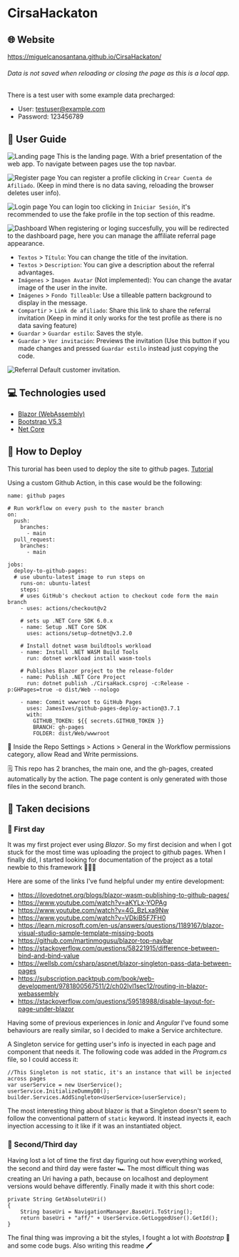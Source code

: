 # CirsaHackaton

## 🌐 Website
https://miguelcanosantana.github.io/CirsaHackaton/

###### Data is not saved when reloading or closing the page as this is a local app.
There is a test user with some example data precharged:
- User: testuser@example.com
- Password: 123456789

## 📒 User Guide
![Landing page](./wwwroot/Images/001.png)
This is the landing page. With a brief presentation of the web app. To navigate between pages use the top navbar.

![Register page](./wwwroot/Images/002.png)
You can register a profile clicking in `Crear Cuenta de Afiliado`. (Keep in mind there is no data saving, reloading the browser deletes user info).

![Login page](./wwwroot/Images/003.png)
You can login too clicking in `Iniciar Sesión`, it's recommended to use the fake profile in the top section of this readme.

![Dashboard](./wwwroot/Images/004.png)
When registering or loging succesfully, you will be redirected to the dashboard page, here you can manage the affiliate referral page appearance.

- `Textos` > `Título`: You can change the title of the invitation.
- `Textos` > `Description`: You can give a description about the referral advantages.
- `Imágenes` > `Imagen Avatar` (Not implemented): You can change the avatar image of the user in the invite.
- `Imágenes` > `Fondo Tilleable`: Use a tilleable pattern background to display in the message.
- `Compartir` > `Link de afiliado`: Share this link to share the referral invitation (Keep in mind it only works for the test profile as there is no data saving feature)
- `Guardar` > `Guardar estilo`: Saves the style.
- `Guardar` > `Ver invitación`: Previews the invitation (Use this button if you made changes and pressed `Guardar estilo` instead just copying the code.

![Referral](./wwwroot/Images/005.png)
Default customer invitation.

## 💻 Technologies used
- [Blazor (WebAssembly)](https://dotnet.microsoft.com/es-es/apps/aspnet/web-apps/blazor)
- [Bootstrap V5.3](https://getbootstrap.com/docs/5.3)
- [Net Core](https://dotnet.microsoft.com/es-es/download)

## 🚀 How to Deploy 
This turorial has been used to deploy the site to github pages. [Tutorial](https://ilovedotnet.org/blogs/blazor-wasm-publishing-to-github-pages/)

Using a custom Github Action, in this case would be the following:
```
name: github pages

# Run workflow on every push to the master branch
on:
  push:
    branches:
      - main
  pull_request:
    branches:
      - main

jobs:
  deploy-to-github-pages:
  # use ubuntu-latest image to run steps on
    runs-on: ubuntu-latest
    steps:
    # uses GitHub's checkout action to checkout code form the main branch
    - uses: actions/checkout@v2

    # sets up .NET Core SDK 6.0.x
    - name: Setup .NET Core SDK
      uses: actions/setup-dotnet@v3.2.0

    # Install dotnet wasm buildtools workload
    - name: Install .NET WASM Build Tools
      run: dotnet workload install wasm-tools

    # Publishes Blazor project to the release-folder
    - name: Publish .NET Core Project
      run: dotnet publish ./CirsaHack.csproj -c:Release -p:GHPages=true -o dist/Web --nologo

    - name: Commit wwwroot to GitHub Pages
      uses: JamesIves/github-pages-deploy-action@3.7.1
      with:
        GITHUB_TOKEN: ${{ secrets.GITHUB_TOKEN }}
        BRANCH: gh-pages
        FOLDER: dist/Web/wwwroot
```

🚦 Inside the Repo Settings > Actions > General in the Workflow permissions category, allow Read and Write permissions.

🗒️ This repo has 2 branches, the main one, and the gh-pages, created automatically by the action. 
The page content is only generated with those files in the second branch.

## 🦄 Taken decisions
### 📆 First day
It was my first project ever using *Blazor*.
So my first decision and when I got stuck for the most time was uploading the project to github pages.
When I finally did, I started looking for documentation of the project as a total newbie to this framework 💁🏻‍♂️


Here are some of the links I've fund helpful under my entire development:
- https://ilovedotnet.org/blogs/blazor-wasm-publishing-to-github-pages/
- https://www.youtube.com/watch?v=aKYLx-YOPAg
- https://www.youtube.com/watch?v=4G_BzLxa9Nw
- https://www.youtube.com/watch?v=VDkiB5F7FH0
- https://learn.microsoft.com/en-us/answers/questions/1189167/blazor-visual-studio-sample-template-missing-boots
- https://github.com/martinmogusu/blazor-top-navbar
- https://stackoverflow.com/questions/58221915/difference-between-bind-and-bind-value
- https://wellsb.com/csharp/aspnet/blazor-singleton-pass-data-between-pages
- https://subscription.packtpub.com/book/web-development/9781800567511/2/ch02lvl1sec12/routing-in-blazor-webassembly
- https://stackoverflow.com/questions/59518988/disable-layout-for-page-under-blazor

Having some of previous experiences in *Ionic* and *Angular* I've found some behaviours are really similar, so I decided to make a Service architecture.

A Singleton service for getting user's info is inyected in each page and component that needs it.
The following code was added in the *Program.cs* file, so I could access it:
```
//This Singleton is not static, it's an instance that will be injected across pages
var userService = new UserService();
userService.InitializeDummyDB();
builder.Services.AddSingleton<UserService>(userService);
```
The most interesting thing about blazor is that a Singleton doesn't seem to follow the conventional pattern of ```static``` keyword. It instead inyects it, each inyection accessing to it like if it was an instantiated object.


### 📆 Second/Third day
Having lost a lot of time the first day figuring out how everything worked, the second and third day were faster 🏎️
The most difficult thing was creating an Uri having a path, because on localhost and deployment versions would behave differently. Finally made it with this short code:

```
private String GetAbsoluteUri()
{
    String baseUri = NavigationManager.BaseUri.ToString();
    return baseUri + "aff/" + UserService.GetLoggedUser().GetId();
}

```

The final thing was improving a bit the styles, I fought a lot with *Bootstrap* 🤺 and some code bugs.
Also writing this readme 🖍️
